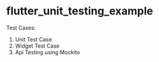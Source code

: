 # flutter_unit_testing_example

Test Cases:
1) Unit Test Case 
2) Widget Test Case
3) Api Testing using Mockito
